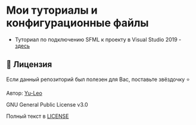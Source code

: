 # Мои туториалы и конфигурационные файлы

* Туториал по подключению SFML к проекту в Visual Studio 2019 - [здесь](./SFML-VisualStudio2019/README.md)


## :open_hands: Лицензия

Если данный репозиторий был полезен для Вас, поставьте звёздочку ⭐️

Автор: [Yu-Leo](https://github.com/Yu-Leo)

GNU General Public License v3.0

Полный текст в [LICENSE](LICENSE)
